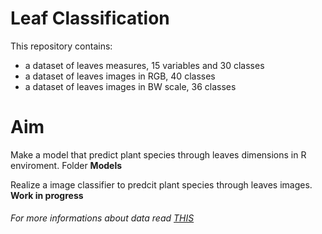 # Leaf Classification
This repository contains:
* a dataset of leaves measures, 15 variables and 30 classes 
* a dataset of leaves images in RGB, 40 classes
* a dataset of leaves images in BW scale, 36 classes 

 
# Aim 
Make a model that predict plant species through leaves dimensions in R enviroment. Folder **Models**

Realize a image classifier to predcit plant species through leaves images. **Work in progress**

###### For more informations about data read [THIS](https://github.com/mfranzon/leaf_classification/blob/master/ReadMe.pdf)
